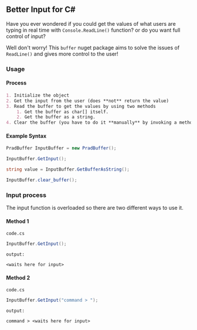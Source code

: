 ## Better Input for C#
Have you ever wondered if you could get the values of what users are typing in real time with `Console.ReadLine()` function? or do you want full control of input?

Well don't worry! This `buffer` nuget package aims to solve the issues of `ReadLine()` and gives more control to the user!

### Usage

#### Process
```md
1. Initialize the object
2. Get the input from the user (does **not** return the value)
3. Read the buffer to get the values by using two methods
    1. Get the buffer as char[] itself.
    2. Get the buffer as a string.
4. Clear the buffer (you have to do it **manually** by invoking a method)
```

#### Example Syntax
```cs
PradBuffer InputBuffer = new PradBuffer();

InputBuffer.GetInput();

string value = InputBuffer.GetBufferAsString();

InputBuffer.clear_buffer();
```

### Input process
The input function is overloaded so there are two different ways to use it.

#### Method 1
`code.cs`
```cs
InputBuffer.GetInput();
```

`output:`
```
<waits here for input>
```

#### Method 2
`code.cs`
```cs
InputBuffer.GetInput("command > ");
```

`output:`
```
command > <waits here for input>
```